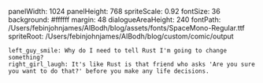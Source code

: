 panelWidth: 1024
panelHeight: 768
spriteScale: 0.92
fontSize: 36
background: #ffffff
margin: 48
dialogueAreaHeight: 240
fontPath: /Users/febinjohnjames/AIBodh/blog/assets/fonts/SpaceMono-Regular.ttf
spriteRoot: /Users/febinjohnjames/AIBodh/blog/custom/comic/output

```comic Panel
left_guy_smile: Why do I need to tell Rust I'm going to change something?
right_girl_laugh: It's like Rust is that friend who asks 'Are you sure you want to do that?' before you make any life decisions.
```
